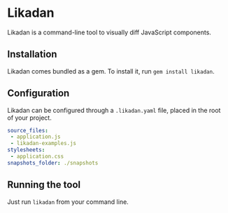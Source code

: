 # Likadan

Likadan is a command-line tool to visually diff JavaScript components.

## Installation
Likadan comes bundled as a gem. To install it, run `gem install likadan`.

## Configuration
Likadan can be configured through a `.likadan.yaml` file, placed in the root of
your project.

```yaml
source_files:
 - application.js
 - likadan-examples.js
stylesheets:
 - application.css
snapshots_folder: ./snapshots
```

## Running the tool
Just run `likadan` from your command line.
